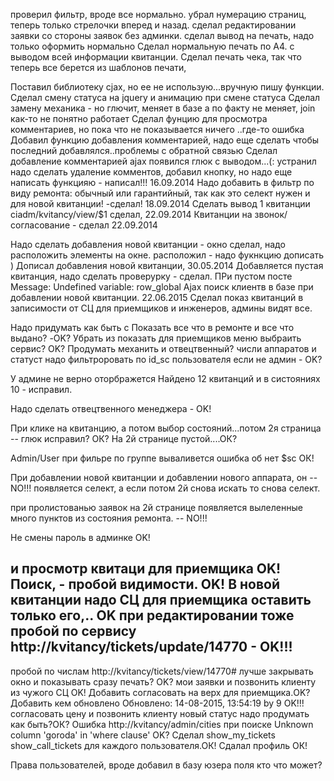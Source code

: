 проверил фильтр, вроде все нормально.
убрал нумерацию страниц, теперь только стрелочки вперед и назад.
сделал редактировании заявки со стороны заявок без админки.
сделал вывод на печать, надо только оформить нормально
Сделал нормальную печать по А4. с выводом всей информации квитанции.
Сделал печать чека, так что теперь все берется из шаблонов печати, 

Поставил библиотеку cjax, но ее не использую...вручную пишу функции.
Сделал смену статуса на jquery и анимацию при смене статуса
Сделал замену механика - но глючит, меняет в базе а по факту не меняет, join как-то не понятно работает
Сделал фунцию для просмотра комментариев, но пока что не показывается ничего ..где-то ошибка
Добавил функцию добавления комментарией, надо еще сделать чтобы последний добавлялся..проблемы с обратной связью
Сделал добавление комментарией ajax
появился глюк с выводом...(: устранил
надо сделать удаление комментов, добавил кнопку, но надо еще написать функцияю - написал!!! 16.09.2014
Надо добавить в фильтр по виду ремонта: обычный или гарантийный, так как это селект нужен и для новой квитанции! -сделал! 18.09.2014
Сделать вывод 1 квитанции ciadm/kvitancy/view/$1 сделал, 22.09.2014
Квитанции на звонок/согласование - сделал  22.09.2014


Надо сделать добавления новой квитанции - окно сделал, надо расположить элементы на окне. расположил - надо фукнкцию дописать )
Дописал добавления новой квитанции, 30.05.2014
Добавляется пустая квитанция, надо сделать проверурку - сделал.
ПРи пустом посте Message: Undefined variable: row_global
Ajax поиск клиентв в базе при добавлении новой квитанции. 22.06.2015
Сделал показ квитанций в записимости от СЦ для приемщиков и инженеров, админы видят все.

Надо придумать как быть с Показать все что в ремонте и все что выдано? -OK?
Убрать из показать для приемщиков меню выбраить сервис? OK?
Продумать механить и отвецтвенный?
числи аппаратов и статуст надо фильтроровать по id_sc пользователя если не админ - OK?

У админе не верно оторбражется Найдено 12 квитанций и в систояниях 10 - исправил.

Надо сделать отвецтвенного менеджера - OK!

При клике на квитанцию, а потом выбор состояний...потом 2я страница -- глюк исправил? ОК?
На 2й странице пустой....ОК?

Admin/User при фильре по группе вываливется ошибка об нет $sc ОК!

При добавлении новой квитанции и добавлении нового аппарата, он -- NO!!!
 появляется селект, а если потом 2й снова искать то снова селект.

при пролистованью заявок на 2й странице появляется вылеленные много пунктов из состояния ремонта. -- NO!!!

Не смены пароль в админке OK!

и просмотр квитаци для приемщика OK!
Поиск, - пробой видимости. OK!
В новой квитанции надо СЦ для приемщика оставить только его,.. OK
при редактировании тоже пробой по сервису http://kvitancy/tickets/update/14770 - OK!!!
--
пробой по числам http://kvitancy/tickets/view/14770# лучше закрывать окно и показывать сразу печать? OK?
мои заявки и позвонить клиенту из чужого СЦ OK!
Добавить согласовать на верх для приемщика.OK?
Добавить кем обновлено Обновлено: 14-08-2015, 13:54:19 by 9 OK!!!
согласовать цену и позвонить клиенту новый статус надо продумать как быть?ОК?
Ошибка http://kvitancy/admin/cities
при поиске Unknown column 'goroda' in 'where clause' OK?
Сделал show_my_tickets show_call_tickets для каждого пользователя.ОК!
Сдалал профиль ОК!

Права пользователей, вроде добавил в базу юзера поля кто что может?




